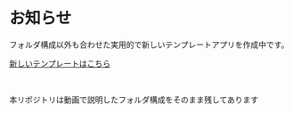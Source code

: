 # お知らせ

フォルダ構成以外も合わせた実用的で新しいテンプレートアプリを作成中です。

[新しいテンプレートはこちら](https://github.com/rbdog/templates/tree/main/flutter_mobile_app)

<br />

本リポジトリは動画で説明したフォルダ構成をそのまま残してあります
